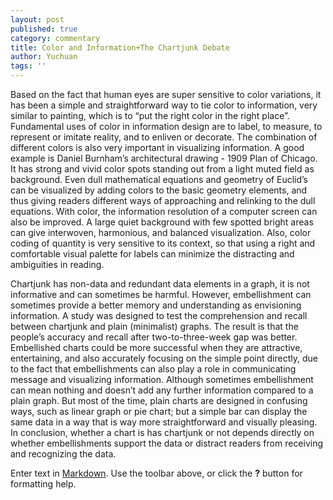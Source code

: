 ```yaml
---
layout: post
published: true
category: commentary
title: Color and Information+The Chartjunk Debate
author: Yuchuan
tags: ''
---
```

Based on the fact that human eyes are super sensitive to color variations, it has been a simple and straightforward way to tie color to information, very similar to painting, which is to “put the right color in the right place”. Fundamental uses of color in information design are to label, to measure, to represent or imitate reality, and to enliven or decorate. The combination of different colors is also very important in visualizing information. A good example is Daniel Burnham’s architectural drawing - 1909 Plan of Chicago. It has strong and vivid color spots standing out from a light muted field as background. Even dull mathematical equations and geometry of Euclid’s can be visualized by adding colors to the basic geometry elements, and thus giving readers different ways of approaching and relinking to the dull equations. With color, the information resolution of a computer screen can also be improved. A large quiet background with few spotted bright areas can give interwoven, harmonious, and balanced visualization. Also, color coding of quantity is very sensitive to its context, so that using a right and comfortable visual palette for labels can minimize the distracting and ambiguities in reading.   


Chartjunk has non-data and redundant data elements in a graph, it is not informative and can sometimes be harmful. However, embellishment can sometimes provide a better memory and understanding as envisioning information. A study was designed to test the comprehension and recall between chartjunk and plain (minimalist) graphs. The result is that the people’s accuracy and recall after two-to-three-week gap was better. Embellished charts could be more successful when they are attractive, entertaining, and also accurately focusing on the simple point directly, due to the fact that embellishments can also play a role in communicating message and visualizing information. Although sometimes embellishment can mean nothing and doesn’t add any further information compared to a plain graph. But most of the time, plain charts are designed in confusing ways, such as linear graph or pie chart; but a simple bar can display the same data in a way that is way more straightforward and visually pleasing. In conclusion, whether a chart is has chartjunk or not depends directly on whether embellishments support the data or distract readers from receiving and recognizing the data.

Enter text in [Markdown](http://daringfireball.net/projects/markdown/). Use the toolbar above, or click the **?** button for formatting help.
